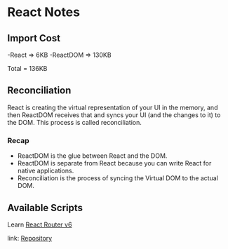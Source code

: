 # React Notes

## Import Cost

-React => 6KB
-ReactDOM => 130KB

Total = 136KB

## Reconciliation

React is creating the virtual representation of your UI in the memory, and then ReactDOM receives that and syncs your UI (and the changes to it) to the DOM. This process is called reconciliation.

### Recap

-   ReactDOM is the glue between React and the DOM.
-   ReactDOM is separate from React because you can write React for native applications.
-   Reconciliation is the process of syncing the Virtual DOM to the actual DOM.

## Available Scripts

Learn [React Router v6](https://blog.logrocket.com/react-router-v6-guide)

link: [Repository](https://github.com/codezri/react-router-v6-example/tree/main)
